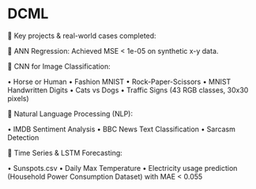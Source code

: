# DCML
📌 Key projects & real-world cases completed:

🔹 ANN Regression: Achieved MSE < 1e-05 on synthetic x-y data.

 🔹 CNN for Image Classification:
 
 • Horse or Human
 • Fashion MNIST
 • Rock-Paper-Scissors
 • MNIST Handwritten Digits
 • Cats vs Dogs
 • Traffic Signs (43 RGB classes, 30x30 pixels)
 
 🔹 Natural Language Processing (NLP):
 
 • IMDB Sentiment Analysis
 • BBC News Text Classification
 • Sarcasm Detection
 
 🔹 Time Series & LSTM Forecasting:
 
 • Sunspots.csv
 • Daily Max Temperature
 • Electricity usage prediction (Household Power Consumption Dataset) with MAE < 0.055
